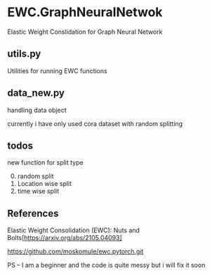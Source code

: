 # EWC.GraphNeuralNetwok

Elastic Weight Conslidation for Graph Neural Network

## utils.py

Utilities for running EWC functions

## data_new.py

handling data object 

currently i have only used cora dataset with random splitting 

## todos

new function for split type 

0. random split
1. Location wise split
2. time wise split

## References

Elastic Weight Consolidation (EWC): Nuts and Bolts[https://arxiv.org/abs/2105.04093]

https://github.com/moskomule/ewc.pytorch.git

PS – I am a beginner and the code is quite messy but i will fix it soon